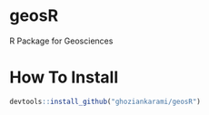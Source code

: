 # geosR
R Package for Geosciences

# How To Install

```R
devtools::install_github("ghoziankarami/geosR")
```
